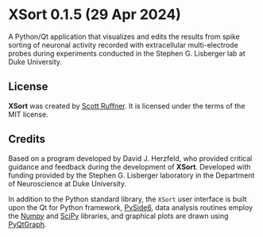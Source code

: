 # XSort 0.1.5 (29 Apr 2024)

A Python/Qt application that visualizes and edits the results from spike sorting of neuronal activity recorded with 
extracellular multi-electrode probes during experiments conducted in the Stephen G. Lisberger lab at Duke University.


## License
**XSort** was created by [Scott Ruffner](mailto:sruffner@srscicomp.com). It is licensed under the terms of the MIT license.

## Credits
Based on a program developed by David J. Herzfeld, who provided critical guidance and feedback during the
development of **XSort**. Developed with funding provided by the Stephen G. Lisberger laboratory in the Department of
Neuroscience at Duke University.

In addition to the Python standard library, the `XSort` user interface is built upon the Qt for Python framework, 
[PySide6](https://doc.qt.io/qtforpython-6/index.html), data analysis routines employ the [Numpy](https://numpy.org/) 
and [SciPy](https://scipy.org/) libraries, and graphical plots are drawn using [PyQtGraph](https://pyqtgraph.readthedocs.io/en/latest/index.html).

